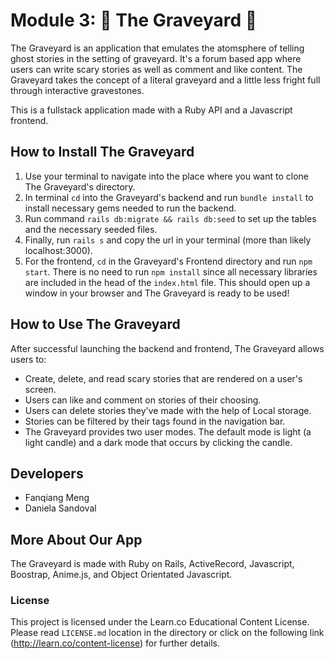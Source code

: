 # Module 3: 👻 The Graveyard 👻

The Graveyard is an application that emulates the atomsphere of telling ghost stories in the setting of graveyard. It's a forum based app where users can write scary stories as well as comment and like content. The Graveyard takes the concept of a literal graveyard and a little less fright full through interactive gravestones.

This is a fullstack application made with a Ruby API and a Javascript frontend.

## How to Install The Graveyard
1. Use your terminal to navigate into the place where you want to clone The Graveyard's directory.
2. In terminal `cd` into the Graveyard's backend and run `bundle install` to install necessary gems needed to run the backend.
3. Run command `rails db:migrate && rails db:seed` to set up the tables and the necessary seeded files.
4. Finally, run `rails s` and copy the url in your terminal (more than likely localhost:3000).
5. For the frontend, `cd` in the Graveyard's Frontend directory and run `npm start`. There is no need to run `npm install` since all necessary libraries are included in the head of the `index.html` file. This should open up a window in your browser and The Graveyard is ready to be used!

## How to Use The Graveyard
After successful launching the backend and frontend, The Graveyard allows users to:
* Create, delete, and read scary stories that are rendered on a user's screen.
* Users can like and comment on stories of their choosing.
* Users can delete stories they've made with the help of Local storage.
* Stories can be filtered by their tags found in the navigation bar.
* The Graveyard provides two user modes. The default mode is light (a light candle) and a dark mode that occurs by clicking the candle.

## Developers
* Fanqiang Meng
* Daniela Sandoval

## More About Our App
The Graveyard is made with Ruby on Rails, ActiveRecord, Javascript, Boostrap, Anime.js, and Object Orientated Javascript. 


### License
This project is licensed under the Learn.co Educational Content License. Please read `LICENSE.md` location in the directory or click on the following link (http://learn.co/content-license) for further details.
